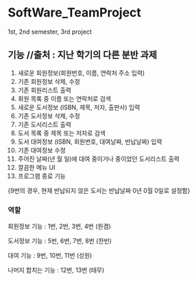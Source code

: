 # SoftWare_TeamProject
1st, 2nd semester, 3rd project


## 기능 //출처 : 지난 학기의 다른 분반 과제
1. 새로운 회원정보(회원번호, 이름, 연락처 주소 입력)
2. 기존 회원정보 삭제, 수정
3. 기존 회원리스트 출력
4. 회원 목록 중 이름 또는 연락처로 검색
5. 새로운 도서정보 (ISBN, 제목, 저자, 출판사) 입력
6. 기존 도서정보 삭제, 수정
7. 기존 도서리스트 출력
8. 도서 목록 중 제목 또는 저자로 검색
9. 도서 대여정보 (ISBN, 회원번호, 대여날짜, 반납날짜) 입력
10. 기존 대여정보 수정
11. 주어진 날짜(년 월 일)에 대여 중이거나 중이었던 도서리스트 출력
12. 깔끔한 메뉴 UI
13. 프로그램 종료 기능

{9번의 경우, 현재 반납되지 않은 도서는 반납날짜 0년 0월 0일로 설정함}


### 역할

회원정보 기능 : 1번, 2번, 3번, 4번 (원겸)

도서정보 기능 : 5번, 6번, 7번, 8번 (찬빈)

대여 기능 : 9번, 10번, 11번 (성원)

나머지 합치는 기능 : 12번, 13번 (태무)
